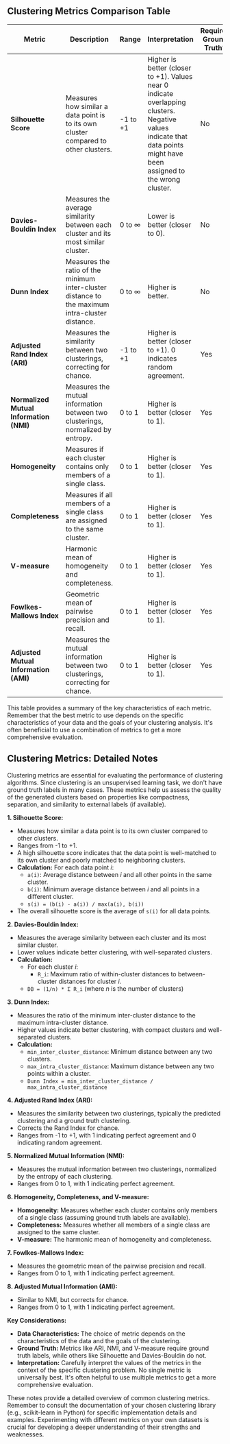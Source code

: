## Clustering Metrics Comparison Table

| Metric                                  | Description                                                                                     | Range    | Interpretation                                                                                                                                                         | Requires Ground Truth? | Advantages                                                    | Disadvantages                                                        |
| --------------------------------------- | ----------------------------------------------------------------------------------------------- | -------- | ---------------------------------------------------------------------------------------------------------------------------------------------------------------------- | ---------------------- | ------------------------------------------------------------- | -------------------------------------------------------------------- |
| **Silhouette Score**                    | Measures how similar a data point is to its own cluster compared to other clusters.             | -1 to +1 | Higher is better (closer to +1). Values near 0 indicate overlapping clusters. Negative values indicate that data points might have been assigned to the wrong cluster. | No                     | Easy to interpret, works well with various cluster shapes.    | Can be computationally expensive for large datasets.                 |
| **Davies-Bouldin Index**                | Measures the average similarity between each cluster and its most similar cluster.              | 0 to ∞   | Lower is better (closer to 0).                                                                                                                                         | No                     | Relatively simple to calculate.                               | Sensitive to the scale of the data.                                  |
| **Dunn Index**                          | Measures the ratio of the minimum inter-cluster distance to the maximum intra-cluster distance. | 0 to ∞   | Higher is better.                                                                                                                                                      | No                     | Intuitive, considers both cluster separation and compactness. | Sensitive to outliers and noise. Can be computationally expensive.   |
| **Adjusted Rand Index (ARI)**           | Measures the similarity between two clusterings, correcting for chance.                         | -1 to +1 | Higher is better (closer to +1). 0 indicates random agreement.                                                                                                         | Yes                    | Accounts for chance, widely applicable.                       | Requires ground truth labels.                                        |
| **Normalized Mutual Information (NMI)** | Measures the mutual information between two clusterings, normalized by entropy.                 | 0 to 1   | Higher is better (closer to 1).                                                                                                                                        | Yes                    | Handles different cluster sizes well.                         | Requires ground truth labels.                                        |
| **Homogeneity**                         | Measures if each cluster contains only members of a single class.                               | 0 to 1   | Higher is better (closer to 1).                                                                                                                                        | Yes                    | Focuses on cluster purity.                                    | Requires ground truth labels.                                        |
| **Completeness**                        | Measures if all members of a single class are assigned to the same cluster.                     | 0 to 1   | Higher is better (closer to 1).                                                                                                                                        | Yes                    | Focuses on cluster completeness.                              | Requires ground truth labels.                                        |
| **V-measure**                           | Harmonic mean of homogeneity and completeness.                                                  | 0 to 1   | Higher is better (closer to 1).                                                                                                                                        | Yes                    | Balances homogeneity and completeness.                        | Requires ground truth labels.                                        |
| **Fowlkes-Mallows Index**               | Geometric mean of pairwise precision and recall.                                                | 0 to 1   | Higher is better (closer to 1).                                                                                                                                        | Yes                    | Easy to interpret.                                            | Requires ground truth labels. Can be biased towards larger clusters. |
| **Adjusted Mutual Information (AMI)**   | Measures the mutual information between two clusterings, correcting for chance.                 | 0 to 1   | Higher is better (closer to 1).                                                                                                                                        | Yes                    | Accounts for chance, less sensitive to cluster size than NMI. | Requires ground truth labels.                                        |


This table provides a summary of the key characteristics of each metric.  Remember that the best metric to use depends on the specific characteristics of your data and the goals of your clustering analysis.  It's often beneficial to use a combination of metrics to get a more comprehensive evaluation.
## Clustering Metrics: Detailed Notes

Clustering metrics are essential for evaluating the performance of clustering algorithms.  Since clustering is an unsupervised learning task, we don't have ground truth labels in many cases.  These metrics help us assess the quality of the generated clusters based on properties like compactness, separation, and similarity to external labels (if available).

**1. Silhouette Score:**

* Measures how similar a data point is to its own cluster compared to other clusters.
* Ranges from -1 to +1.
* A high silhouette score indicates that the data point is well-matched to its own cluster and poorly matched to neighboring clusters.
* **Calculation:**  For each data point *i*:
    * `a(i)`: Average distance between *i* and all other points in the same cluster.
    * `b(i)`: Minimum average distance between *i* and all points in a different cluster.
    * `s(i) = (b(i) - a(i)) / max(a(i), b(i))`
* The overall silhouette score is the average of `s(i)` for all data points.

**2. Davies-Bouldin Index:**

* Measures the average similarity between each cluster and its most similar cluster.
* Lower values indicate better clustering, with well-separated clusters.
* **Calculation:**
    * For each cluster *i*:
        * `R_i`: Maximum ratio of within-cluster distances to between-cluster distances for cluster *i*.
    * `DB = (1/n) * Σ R_i` (where *n* is the number of clusters)

**3. Dunn Index:**

* Measures the ratio of the minimum inter-cluster distance to the maximum intra-cluster distance.
* Higher values indicate better clustering, with compact clusters and well-separated clusters.
* **Calculation:**
    * `min_inter_cluster_distance`: Minimum distance between any two clusters.
    * `max_intra_cluster_distance`: Maximum distance between any two points within a cluster.
    * `Dunn Index = min_inter_cluster_distance / max_intra_cluster_distance`

**4. Adjusted Rand Index (ARI):**

* Measures the similarity between two clusterings, typically the predicted clustering and a ground truth clustering.
* Corrects the Rand Index for chance.
* Ranges from -1 to +1, with 1 indicating perfect agreement and 0 indicating random agreement.

**5. Normalized Mutual Information (NMI):**

* Measures the mutual information between two clusterings, normalized by the entropy of each clustering.
* Ranges from 0 to 1, with 1 indicating perfect agreement.

**6. Homogeneity, Completeness, and V-measure:**

* **Homogeneity:** Measures whether each cluster contains only members of a single class (assuming ground truth labels are available).
* **Completeness:** Measures whether all members of a single class are assigned to the same cluster.
* **V-measure:** The harmonic mean of homogeneity and completeness.

**7. Fowlkes-Mallows Index:**

* Measures the geometric mean of the pairwise precision and recall.
* Ranges from 0 to 1, with 1 indicating perfect agreement.

**8. Adjusted Mutual Information (AMI):**

* Similar to NMI, but corrects for chance.
* Ranges from 0 to 1, with 1 indicating perfect agreement.


**Key Considerations:**

* **Data Characteristics:** The choice of metric depends on the characteristics of the data and the goals of the clustering.
* **Ground Truth:** Metrics like ARI, NMI, and V-measure require ground truth labels, while others like Silhouette and Davies-Bouldin do not.
* **Interpretation:**  Carefully interpret the values of the metrics in the context of the specific clustering problem.  No single metric is universally best.  It's often helpful to use multiple metrics to get a more comprehensive evaluation.


These notes provide a detailed overview of common clustering metrics.  Remember to consult the documentation of your chosen clustering library (e.g., scikit-learn in Python) for specific implementation details and examples.  Experimenting with different metrics on your own datasets is crucial for developing a deeper understanding of their strengths and weaknesses.
